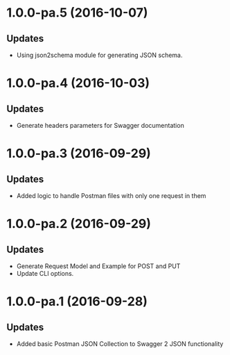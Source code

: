 <a name="1.0.0-pa.5"></a>
# 1.0.0-pa.5 (2016-10-07)

## Updates

- Using json2schema module for generating JSON schema.

<a name="1.0.0-pa.4"></a>
# 1.0.0-pa.4 (2016-10-03)

## Updates

- Generate headers parameters for Swagger documentation

<a name="1.0.0-pa.3"></a>
# 1.0.0-pa.3 (2016-09-29)

## Updates

- Added logic to handle Postman files with only one request in them

<a name="1.0.0-pa.2"></a>
# 1.0.0-pa.2 (2016-09-29)

## Updates

- Generate Request Model and Example for POST and PUT
- Update CLI options.

<a name="1.0.0-pa.1"></a>
# 1.0.0-pa.1 (2016-09-28)

## Updates

- Added basic Postman JSON Collection to Swagger 2 JSON functionality